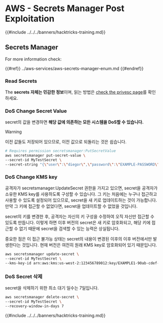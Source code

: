 # AWS - Secrets Manager Post Exploitation

{{#include ../../../banners/hacktricks-training.md}}

## Secrets Manager

For more information check:

{{#ref}}
../aws-services/aws-secrets-manager-enum.md
{{#endref}}

### Read Secrets

The **secrets 자체는 민감한 정보**이며, 읽는 방법은 [check the privesc page](../aws-privilege-escalation/aws-secrets-manager-privesc.md)를 확인하세요.

### DoS Change Secret Value

secret의 값을 변경하면 **해당 값에 의존하는 모든 시스템을 DoS할 수 있습니다.**

> [!WARNING]
> 이전 값들도 저장되어 있으므로, 이전 값으로 되돌리는 것은 쉽습니다.
```bash
# Requires permission secretsmanager:PutSecretValue
aws secretsmanager put-secret-value \
--secret-id MyTestSecret \
--secret-string "{\"user\":\"diegor\",\"password\":\"EXAMPLE-PASSWORD\"}"
```
### DoS Change KMS key

공격자가 secretsmanager:UpdateSecret 권한을 가지고 있으면, secret을 공격자가 소유한 KMS key를 사용하도록 구성할 수 있습니다. 그 키는 처음에는 누구나 접근하고 사용할 수 있도록 설정되어 있으므로, secret을 새 키로 업데이트하는 것이 가능합니다. 만약 그 키에 접근할 수 없었다면, secret을 업데이트할 수 없었을 것입니다.

secret의 키를 변경한 후, 공격자는 자신의 키 구성을 수정하여 오직 자신만 접근할 수 있도록 만듭니다. 이렇게 하면 이후 버전의 secret은 새 키로 암호화되고, 해당 키에 접근할 수 없기 때문에 secret을 검색할 수 있는 능력은 상실됩니다.

중요한 점은 이 접근 불가능 상태는 secret의 내용이 변경된 이후의 이후 버전에서만 발생한다는 것입니다. 현재 버전은 여전히 원래 KMS key로 암호화되어 있기 때문입니다.
```bash
aws secretsmanager update-secret \
--secret-id MyTestSecret \
--kms-key-id arn:aws:kms:us-west-2:123456789012:key/EXAMPLE1-90ab-cdef-fedc-ba987EXAMPLE
```
### DoS Secret 삭제

secret을 삭제하기 위한 최소 대기 일수는 7일입니다.
```bash
aws secretsmanager delete-secret \
--secret-id MyTestSecret \
--recovery-window-in-days 7
```
{{#include ../../../banners/hacktricks-training.md}}
